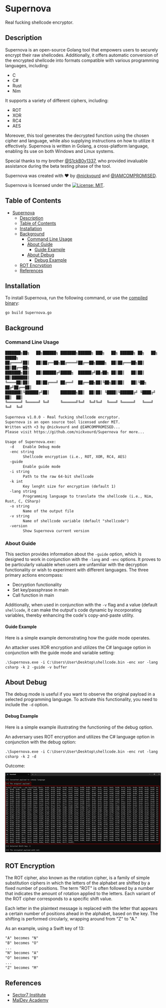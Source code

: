 # Supernova
Real fucking shellcode encryptor.

## Description
Supernova is an open-source Golang tool that empowers users to securely encrypt their raw shellcodes. Additionally, it offers automatic conversion of the encrypted shellcode into formats compatible with various programming languages, including:
- C
- C#
- Rust
- Nim

It supports a variety of different ciphers, including:
- ROT
- XOR
- RC4
- AES

Moreover, this tool generates the decrypted function using the chosen cipher and language, while also supplying instructions on how to utilize it effectively.
Supernova is written in Golang, a cross-platform language, enabling its use on both Windows and Linux systems.

Special thanks to my brother [@S1ckB0y1337](https://twitter.com/S1ckB0y1337), who provided invaluable assistance during the beta testing phase of the tool.

Supernova was created with :heart: by [@nickvourd](https://twitter.com/nickvourd) and [@IAMCOMPROMISED](https://twitter.com/IAMCOMPROMISED).

Supernova is licensed under the [![License: MIT](https://img.shields.io/badge/MIT-License-yellow.svg)](LICENSE).

## Table of Contents
- [Supernova](#supernova)
  - [Description](#description)
  - [Table of Contents](#table-of-contents)
  - [Installation](#installation)
  - [Background](#background)
      - [Command Line Usage](#command-line-usage)
      - [About Guide](#about-guide)
        - [Guide Example](#guide-example)
      - [About Debug](#about-debug)
        - [Debug Example](#debug-example)
  - [ROT Encryption](#rot-encryption)
  - [References](#references)

## Installation

To install Supernova, run the following command, or use the [compiled binary](https://github.com/nickvourd/Supernova/releases):
```
go build Supernova.go
```

## Background

### Command Line Usage

```
███████╗██╗   ██╗██████╗ ███████╗██████╗ ███╗   ██╗ ██████╗ ██╗   ██╗ █████╗
██╔════╝██║   ██║██╔══██╗██╔════╝██╔══██╗████╗  ██║██╔═══██╗██║   ██║██╔══██╗
███████╗██║   ██║██████╔╝█████╗  ██████╔╝██╔██╗ ██║██║   ██║██║   ██║███████║
╚════██║██║   ██║██╔═══╝ ██╔══╝  ██╔══██╗██║╚██╗██║██║   ██║╚██╗ ██╔╝██╔══██║
███████║╚██████╔╝██║     ███████╗██║  ██║██║ ╚████║╚██████╔╝ ╚████╔╝ ██║  ██║
╚══════╝ ╚═════╝ ╚═╝     ╚══════╝╚═╝  ╚═╝╚═╝  ╚═══╝ ╚═════╝   ╚═══╝  ╚═╝  ╚═╝

Supernova v1.0.0 - Real fucking shellcode encryptor.
Supernova is an open source tool licensed under MIT.
Written with <3 by @nickvourd and @IAMCOMPROMISED...
Please visit https://github.com/nickvourd/Supernova for more...

Usage of Supernova.exe:
  -d    Enable Debug mode
  -enc string
        Shellcode encryption (i.e., ROT, XOR, RC4, AES)
  -guide
        Enable guide mode
  -i string
        Path to the raw 64-bit shellcode
  -k int
        Key lenght size for encryption (default 1)
  -lang string
        Programming language to translate the shellcode (i.e., Nim, Rust, C, CSharp)
  -o string
        Name of the output file
  -v string
        Name of shellcode variable (default "shellcode")
  -version
        Show Supernova current version
```

### About Guide

This section provides information about the `-guide` option, which is designed to work in conjunction with the `-lang` and `-enc` options. It proves to be particularly valuable when users are unfamiliar with the decryption functionality or wish to experiment with different languages. The three primary actions encompass:

- Decryption functionality
- Set key/passphrase in main
- Call function in main

Additionally, when used in conjunction with the `-v` flag and a value (default `shellcode`, it can make the output's code dynamic by incorporating variables, thereby enhancing the code's copy-and-paste utility.

#### Guide Example

Here is a simple example demonstrating how the guide mode operates.

An attacker uses XOR encryption and utilizes the C# language option in conjunction with the guide mode and variable setting:

```
.\Supernova.exe -i C:\Users\User\Desktop\shellcode.bin -enc xor -lang csharp -k 2 -guide -v buffer
```

## About Debug

The debug mode is useful if you want to observe the original payload in a selected programming language. To activate this functionality, you need to include the `-d` option.

#### Debug Example

Here is a simple example illustrating the functioning of the debug option.

An adversary uses ROT encryption and utilizes the C# language option in conjunction with the debug option:

```
.\Supernova.exe -i C:\Users\User\Desktop\shellcode.bin -enc rot -lang csharp -k 2 -d
```

Outcome:

![Debug-Example](/Pictures/Caesar-Csharp-Debug-Mode.png)

## ROT Encryption

The ROT cipher, also known as the rotation cipher, is a family of simple substitution ciphers in which the letters of the alphabet are shifted by a fixed number of positions. The term "ROT" is often followed by a number that indicates the amount of rotation applied to the letters. Each variant of the ROT cipher corresponds to a specific shift value.

Each letter in the plaintext message is replaced with the letter that appears a certain number of positions ahead in the alphabet, based on the key. The shifting is performed circularly, wrapping around from "Z" to "A."

As an example, using a Swift key of 13:

```
"A" becomes "N"
"B" becomes "O"
...
"N" becomes "A"
"O" becomes "B"
...
"Z" becomes "M"
```

## References

- [Sector7 Institute](https://institute.sektor7.net/)
- [MalDev Academy](https://maldevacademy.com/)
